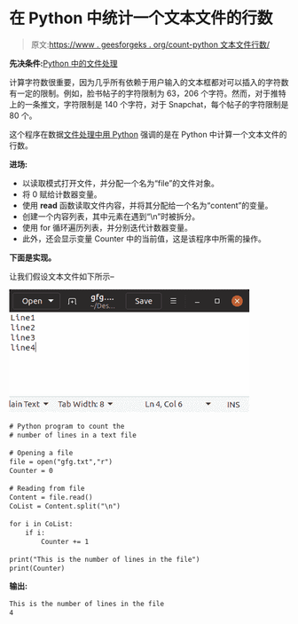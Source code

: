 # 在 Python 中统计一个文本文件的行数

> 原文:[https://www . geesforgeks . org/count-python 文本文件行数/](https://www.geeksforgeeks.org/count-number-of-lines-in-a-text-file-in-python/)

**先决条件:**[Python 中的文件处理](https://www.geeksforgeeks.org/file-handling-python/)

计算字符数很重要，因为几乎所有依赖于用户输入的文本框都对可以插入的字符数有一定的限制。例如，脸书帖子的字符限制为 63，206 个字符。然而，对于推特上的一条推文，字符限制是 140 个字符，对于 Snapchat，每个帖子的字符限制是 80 个。

这个程序在数据[文件处理中用 Python](https://www.geeksforgeeks.org/file-handling-python/) 强调的是在 Python 中计算一个文本文件的行数。

**进场:**

*   以读取模式打开文件，并分配一个名为“file”的文件对象。
*   将 0 赋给计数器变量。
*   使用 **read** 函数读取文件内容，并将其分配给一个名为“content”的变量。
*   创建一个内容列表，其中元素在遇到“\n”时被拆分。
*   使用 for 循环遍历列表，并分别迭代计数器变量。
*   此外，还会显示变量 Counter 中的当前值，这是该程序中所需的操作。

**下面是实现。**

让我们假设文本文件如下所示–

![python-count-line](img/debac8fcc917b27ac1b81040e4217eac.png)

```
# Python program to count the 
# number of lines in a text file

# Opening a file
file = open("gfg.txt","r")
Counter = 0

# Reading from file
Content = file.read()
CoList = Content.split("\n")

for i in CoList:
    if i:
        Counter += 1

print("This is the number of lines in the file")
print(Counter)
```

**输出:**

```
This is the number of lines in the file
4

```